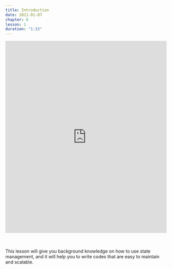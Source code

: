 ```yaml
---
title: Introduction
date: 2021-01-07
chapter: 6
lesson: 1
duration: "1:33"
---
```


<iframe width="100%" height="600" src="https://www.youtube.com/embed/VoY5frG-hnE?list=PLlvgXQiqkT5AiY4-JkYuOj91aO8MBJpQE" title="YouTube video player" frameborder="0" allow="accelerometer; autoplay; clipboard-write; encrypted-media; gyroscope; picture-in-picture" allowfullscreen></iframe>

<br /><br />This lesson will give you background knowledge on how to use state management, and it will
help you to write codes that are easy to maintain and scalable.